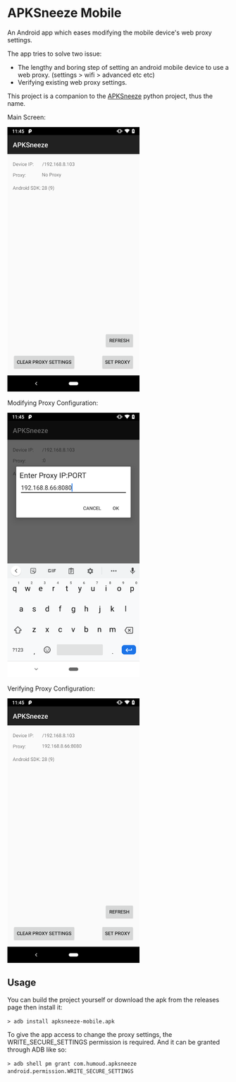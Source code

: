 # APKSneeze Mobile
An Android app which eases modifying the mobile device's web proxy settings.

The app tries to solve two issue:
* The lengthy and boring step of setting an android mobile device to use a web proxy. (settings > wifi > advanced etc etc)
* Verifying existing web proxy settings.

This project is a companion to the [APKSneeze](https://github.com/Humoud/apkSneeze) python project, thus the name.

Main Screen:

<img src="screenshots_demo/1.png" width="300" height="600">

Modifying Proxy Configuration:

<img src="screenshots_demo/2.png" width="300" height="600">

Verifying Proxy Configuration:

<img src="screenshots_demo/3.png" width="300" height="600">

## Usage
You can build the project yourself or download the apk from the releases page then install it:

`> adb install apksneeze-mobile.apk`

To give the app access to change the proxy settings, the WRITE_SECURE_SETTINGS permission is required. And it can be granted through ADB like so:

`> adb shell pm grant com.humoud.apksneeze android.permission.WRITE_SECURE_SETTINGS`





